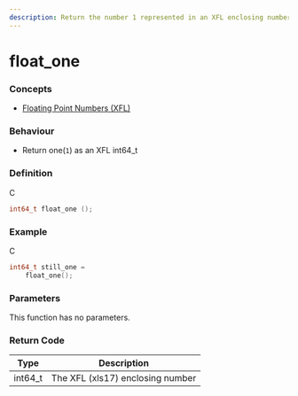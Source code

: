```yaml
---
description: Return the number 1 represented in an XFL enclosing number
---
```


# float\_one

### Concepts

* [Floating Point Numbers (XFL)](../../concepts-and-docs/floating-point-numbers-xfl.md)

### Behaviour

* Return one(`1`) as an XFL int64\_t

### Definition

C

```c
int64_t float_one ();
```

### Example

C

```c
int64_t still_one =
    float_one();
```

### Parameters

This function has no parameters.

### Return Code

| Type     | Description                      |
| -------- | -------------------------------- |
| int64\_t | The XFL (xls17) enclosing number |
